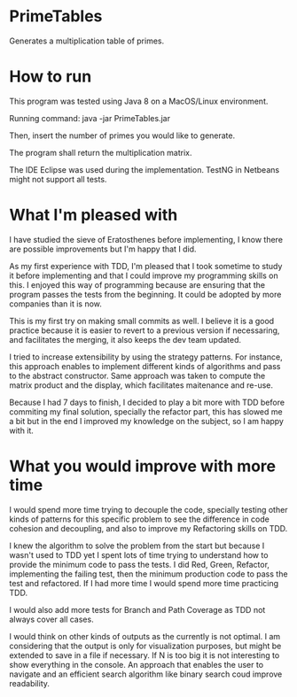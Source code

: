 # PrimeTables
Generates a multiplication table of primes.

# How to run

This program was tested using Java 8 on a MacOS/Linux environment.

Running command: java -jar PrimeTables.jar

Then, insert the number of primes you would like to generate.

The program shall return the multiplication matrix.

The IDE Eclipse was used during the implementation. TestNG in Netbeans might not support all tests.

# What I'm pleased with

I have studied the sieve of Eratosthenes before implementing, I know there are possible improvements but I'm happy that I did.

As my first experience with TDD, I'm pleased that I took sometime to study it before implementing and that I could improve my programming skills on this. I enjoyed this way of programming because are ensuring that the program passes the tests from the beginning. It could be adopted by more companies than it is now.

This is my first try on making small commits as well. I believe it is a good practice because it is easier to revert to a previous version if necessaring, and facilitates the merging, it also keeps the dev team updated.

I tried to increase extensibility by using the strategy patterns. For instance, this approach enables to implement different kinds of algorithms and pass to the abstract constructor. Same approach was taken to compute the matrix product and the display, which facilitates maitenance and re-use.

Because I had 7 days to finish, I decided to play a bit more with TDD before commiting my final solution, specially the refactor part, this has slowed me a bit but in the end I improved my knowledge on the subject, so I am happy with it.

# What you would improve with more time

I would spend more time trying to decouple the code, specially testing other kinds of patterns for this specific problem to see the difference in code cohesion and decoupling, and also to improve my Refactoring skills on TDD.

I knew the algorithm to solve the problem from the start but because I wasn't used to TDD yet I spent lots of time trying to understand how to provide the minimum code to pass the tests. I did Red, Green, Refactor, implementing the failing test, then the minimum production code to pass the test and refactored. If I had more time I would spend more time practicing TDD.

I would also add more tests for Branch and Path Coverage as TDD not always cover all cases.

I would think on other kinds of outputs as the currently is not optimal. I am considering that the output is only for visualization purposes, but might be extended to save in a file if necessary. If N is too big it is not interesting to show everything in the console. An approach that enables the user to navigate and an efficient search algorithm like binary search coud improve readability.
